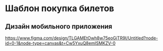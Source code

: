 # Шаблон покупка билетов

## Дизайн мобильного приложения 
https://www.figma.com/design/TLGAMEtOwh8w75eoGiTR9I/Untitled?node-id=0-1&node-type=canvas&t=Cw5YxuQ8emISMKZV-0
